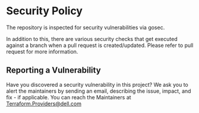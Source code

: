 <!--
Copyright (c) 2022 Dell Inc., or its subsidiaries. All Rights Reserved.

Licensed under the MPL, Version 2.0 (the "License");
you may not use this file except in compliance with the License.
You may obtain a copy of the License at

    https://www.mozilla.org/en-US/MPL/2.0/
-->


# Security Policy
The repository is inspected for security vulnerabilities via gosec.

In addition to this, there are various security checks that get executed against a branch when a pull request is created/updated. Please refer to pull request for more information.

## Reporting a Vulnerability

Have you discovered a security vulnerability in this project?
We ask you to alert the maintainers by sending an email, describing the issue, impact, and fix - if applicable.
You can reach the Maintainers at Terraform.Providers@dell.com